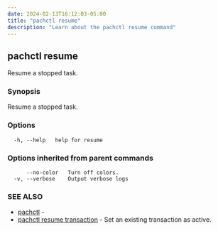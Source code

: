 ```yaml
---
date: 2024-02-13T16:12:03-05:00
title: "pachctl resume"
description: "Learn about the pachctl resume command"
---
```


## pachctl resume

Resume a stopped task.

### Synopsis

Resume a stopped task.

### Options

```
  -h, --help   help for resume
```

### Options inherited from parent commands

```
      --no-color   Turn off colors.
  -v, --verbose    Output verbose logs
```

### SEE ALSO

* [pachctl](../pachctl)	 - 
* [pachctl resume transaction](../pachctl_resume_transaction)	 - Set an existing transaction as active.

